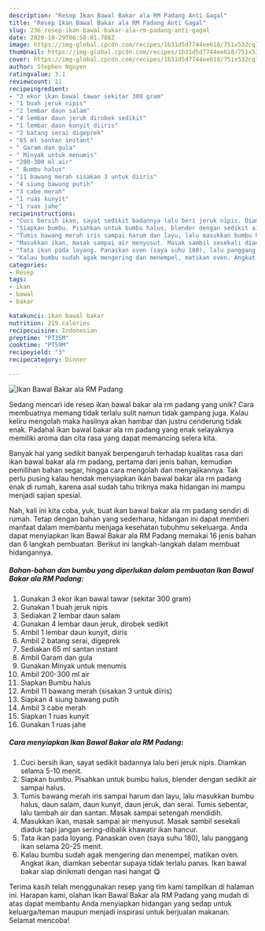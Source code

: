 ```yaml
---
description: "Resep Ikan Bawal Bakar ala RM Padang Anti Gagal"
title: "Resep Ikan Bawal Bakar ala RM Padang Anti Gagal"
slug: 236-resep-ikan-bawal-bakar-ala-rm-padang-anti-gagal
date: 2020-10-29T06:58:01.788Z
image: https://img-global.cpcdn.com/recipes/1b31d5d7744ee618/751x532cq70/ikan-bawal-bakar-ala-rm-padang-foto-resep-utama.jpg
thumbnail: https://img-global.cpcdn.com/recipes/1b31d5d7744ee618/751x532cq70/ikan-bawal-bakar-ala-rm-padang-foto-resep-utama.jpg
cover: https://img-global.cpcdn.com/recipes/1b31d5d7744ee618/751x532cq70/ikan-bawal-bakar-ala-rm-padang-foto-resep-utama.jpg
author: Stephen Nguyen
ratingvalue: 3.1
reviewcount: 11
recipeingredient:
- "3 ekor ikan bawal tawar sekitar 300 gram"
- "1 buah jeruk nipis"
- "2 lembar daun salam"
- "4 lembar daun jeruk dirobek sedikit"
- "1 lembar daun kunyit diiris"
- "2 batang serai digeprek"
- "65 ml santan instant"
- " Garam dan gula"
- " Minyak untuk menumis"
- "200-300 ml air"
- " Bumbu halus"
- "11 bawang merah sisakan 3 untuk diiris"
- "4 siung bawang putih"
- "3 cabe merah"
- "1 ruas kunyit"
- "1 ruas jahe"
recipeinstructions:
- "Cuci bersih ikan, sayat sedikit badannya lalu beri jeruk nipis. Diamkan selama 5-10 menit."
- "Siapkan bumbu. Pisahkan untuk bumbu halus, blender dengan sedikit air sampai halus."
- "Tumis bawang merah iris sampai harum dan layu, lalu masukkan bumbu halus, daun salam, daun kunyit, daun jeruk, dan serai. Tumis sebentar, lalu tambah air dan santan. Masak sampai setengah mendidih."
- "Masukkan ikan, masak sampai air menyusut. Masak sambil sesekali diaduk tapi jangan sering-dibalik khawatir ikan hancur."
- "Tata ikan pada loyang. Panaskan oven (saya suhu 180), lalu panggang ikan selama 20-25 menit."
- "Kalau bumbu sudah agak mengering dan menempel, matikan oven. Angkat ikan, diamkan sebentar supaya tidak terlalu panas. Ikan bawal bakar siap dinikmati dengan nasi hangat 😋"
categories:
- Resep
tags:
- ikan
- bawal
- bakar

katakunci: ikan bawal bakar 
nutrition: 219 calories
recipecuisine: Indonesian
preptime: "PT35M"
cooktime: "PT59M"
recipeyield: "3"
recipecategory: Dinner

---
```



![Ikan Bawal Bakar ala RM Padang](https://img-global.cpcdn.com/recipes/1b31d5d7744ee618/751x532cq70/ikan-bawal-bakar-ala-rm-padang-foto-resep-utama.jpg)

Sedang mencari ide resep ikan bawal bakar ala rm padang yang unik? Cara membuatnya memang tidak terlalu sulit namun tidak gampang juga. Kalau keliru mengolah maka hasilnya akan hambar dan justru cenderung tidak enak. Padahal ikan bawal bakar ala rm padang yang enak selayaknya memiliki aroma dan cita rasa yang dapat memancing selera kita.

Banyak hal yang sedikit banyak berpengaruh terhadap kualitas rasa dari ikan bawal bakar ala rm padang, pertama dari jenis bahan, kemudian pemilihan bahan segar, hingga cara mengolah dan menyajikannya. Tak perlu pusing kalau hendak menyiapkan ikan bawal bakar ala rm padang enak di rumah, karena asal sudah tahu triknya maka hidangan ini mampu menjadi sajian spesial.




Nah, kali ini kita coba, yuk, buat ikan bawal bakar ala rm padang sendiri di rumah. Tetap dengan bahan yang sederhana, hidangan ini dapat memberi manfaat dalam membantu menjaga kesehatan tubuhmu sekeluarga. Anda dapat menyiapkan Ikan Bawal Bakar ala RM Padang memakai 16 jenis bahan dan 6 langkah pembuatan. Berikut ini langkah-langkah dalam membuat hidangannya.

<!--inarticleads1-->

##### Bahan-bahan dan bumbu yang diperlukan dalam pembuatan Ikan Bawal Bakar ala RM Padang:

1. Gunakan 3 ekor ikan bawal tawar (sekitar 300 gram)
1. Gunakan 1 buah jeruk nipis
1. Sediakan 2 lembar daun salam
1. Gunakan 4 lembar daun jeruk, dirobek sedikit
1. Ambil 1 lembar daun kunyit, diiris
1. Ambil 2 batang serai, digeprek
1. Sediakan 65 ml santan instant
1. Ambil  Garam dan gula
1. Gunakan  Minyak untuk menumis
1. Ambil 200-300 ml air
1. Siapkan  Bumbu halus
1. Ambil 11 bawang merah (sisakan 3 untuk diiris)
1. Siapkan 4 siung bawang putih
1. Ambil 3 cabe merah
1. Siapkan 1 ruas kunyit
1. Gunakan 1 ruas jahe




<!--inarticleads2-->

##### Cara menyiapkan Ikan Bawal Bakar ala RM Padang:

1. Cuci bersih ikan, sayat sedikit badannya lalu beri jeruk nipis. Diamkan selama 5-10 menit.
1. Siapkan bumbu. Pisahkan untuk bumbu halus, blender dengan sedikit air sampai halus.
1. Tumis bawang merah iris sampai harum dan layu, lalu masukkan bumbu halus, daun salam, daun kunyit, daun jeruk, dan serai. Tumis sebentar, lalu tambah air dan santan. Masak sampai setengah mendidih.
1. Masukkan ikan, masak sampai air menyusut. Masak sambil sesekali diaduk tapi jangan sering-dibalik khawatir ikan hancur.
1. Tata ikan pada loyang. Panaskan oven (saya suhu 180), lalu panggang ikan selama 20-25 menit.
1. Kalau bumbu sudah agak mengering dan menempel, matikan oven. Angkat ikan, diamkan sebentar supaya tidak terlalu panas. Ikan bawal bakar siap dinikmati dengan nasi hangat 😋




Terima kasih telah menggunakan resep yang tim kami tampilkan di halaman ini. Harapan kami, olahan Ikan Bawal Bakar ala RM Padang yang mudah di atas dapat membantu Anda menyiapkan hidangan yang sedap untuk keluarga/teman maupun menjadi inspirasi untuk berjualan makanan. Selamat mencoba!
